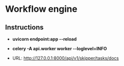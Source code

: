 # Workflow engine

## Instructions

* **uvicorn endpoint:app --reload**

* **celery -A api.worker worker --loglevel=INFO**

* URL: http://127.0.0.1:8000/api/v1/skipper/tasks/docs